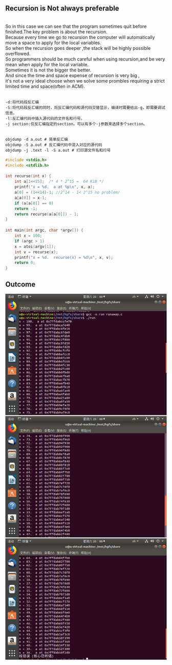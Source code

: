Recursion is Not always preferable 
---
<br>So in this case we can see that the program sometimes quit before finished.The key problem is about the recursion.
<br>Because every time we go to recursion the computer will automatically move a space to apply for the local variables.
<br>So when the recursion goes deeper ,the stack will be highly possible overflowed.
<br>So programmers should be much careful when using recursion,and be very mean when apply for the local variable.
<br>Sometimes it is not the bigger the better.
<br>And since the time and space expense of recursion is very big ,
<br>it's not a very ideal choose when we solve some prombles requiring a strict limited time and space(often in ACM).

<br>`-d:将代码段反汇编`
<br>`-S:将代码段反汇编的同时，将反汇编代码和源代码交替显示，编译时需要给出-g，即需要调试信息。`
<br>`-l:反汇编代码中插入源代码的文件名和行号。`
<br>`-j section:仅反汇编指定的section。可以有多个-j参数来选择多个section。`

 <br>`objdump -d a.out # 简单反汇编`
 <br>`objdump -S a.out # 反汇编代码中混入对应的源代码`
 <br>`objdump -j .text -l -S a.out # 打印源文件名和行号` 
```cpp
#include <stdio.h>
#include <stdlib.h>

int recurse(int x) {
    int a[1<<15];  /* 4 * 2^15 =  64 KiB */
    printf("x = %d.  a at %p\n", x, a); 
    a[0] = (1<<14)-1; //2^14 - 1< 2^15 no problem/
    a[a[0]] = x-1;
    if (a[a[0]] == 0)
	return -1;
    return recurse(a[a[0]]) - 1;
}

int main(int argc, char *argv[]) {
    int x = 100;
    if (argc > 1)
	x = atoi(argv[1]);
    int v = recurse(x);
    printf("x = %d.  recurse(x) = %d\n", x, v);
    return 0;
}
```
Outcome
--
![run](https://github.com/MelodyYiQing/CSAPP_TEST/blob/master/run1.png)
![run](https://github.com/MelodyYiQing/CSAPP_TEST/blob/master/run2.png)
![run](https://github.com/MelodyYiQing/CSAPP_TEST/blob/master/run3.png)
 

